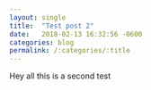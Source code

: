 ```yaml
---
layout: single 
title:  "Test post 2"
date:   2018-02-13 16:32:56 -0600
categories: blog
permalink: /:categories/:title
---
```


Hey all this is a second test


